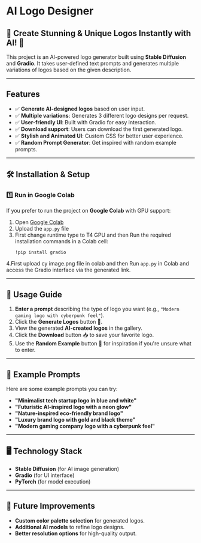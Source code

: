 # AI Logo Designer

## 🎨 Create Stunning & Unique Logos Instantly with AI! 🚀

This project is an AI-powered logo generator built using **Stable Diffusion** and **Gradio**. It takes user-defined text prompts and generates multiple variations of logos based on the given description.

---

## Features
- ✅ **Generate AI-designed logos** based on user input.
- ✅ **Multiple variations**: Generates 3 different logo designs per request.
- ✅ **User-friendly UI**: Built with Gradio for easy interaction.
- ✅ **Download support**: Users can download the first generated logo.
- ✅ **Stylish and Animated UI**: Custom CSS for better user experience.
- ✅ **Random Prompt Generator**: Get inspired with random example prompts.

---

## 🛠️ Installation & Setup

### 1️⃣ Run in Google Colab
If you prefer to run the project on **Google Colab** with GPU support:
1. Open [Google Colab](https://colab.research.google.com/)
2. Upload the `app.py` file
3. First change runtime type to T4 GPU and then Run the required installation commands in a Colab cell:
    ```sh
    !pip install gradio 
    ```
4.First upload cy image.png file in colab and then Run `app.py` in Colab and access the Gradio interface via the generated link.

---

## 📌 Usage Guide
1. **Enter a prompt** describing the type of logo you want (e.g., `"Modern gaming logo with cyberpunk feel"`).
2. Click the **Generate Logos** button 🚀.
3. View the generated **AI-created logos** in the gallery.
4. Click the **Download** button 📥 to save your favorite logo.
5. Use the **Random Example** button 🎲 for inspiration if you're unsure what to enter.

---

## 📸 Example Prompts
Here are some example prompts you can try:
- **"Minimalist tech startup logo in blue and white"**
- **"Futuristic AI-inspired logo with a neon glow"**
- **"Nature-inspired eco-friendly brand logo"**
- **"Luxury brand logo with gold and black theme"**
- **"Modern gaming company logo with a cyberpunk feel"**

---

## 🖥️ Technology Stack
- **Stable Diffusion** (for AI image generation)
- **Gradio** (for UI interface)
- **PyTorch** (for model execution)

---

## 🚀 Future Improvements
- **Custom color palette selection** for generated logos.
- **Additional AI models** to refine logo designs.
- **Better resolution options** for high-quality output.
